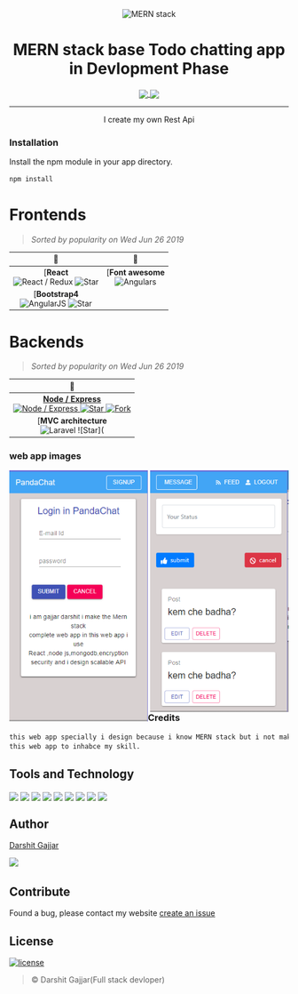 <p align="center">
  <img src="https://media.giphy.com/media/b2CD0Qrq2ulwY/giphy.gif" alt="MERN stack" align="center" width="250">
</p>

<h1 align="center"> MERN stack base Todo chatting app in Devlopment Phase </h1>
<p align="center">
<a href="https://www.npmjs.com/package/react-poke-sprites">
  <img src="https://img.shields.io/npm/v/react-poke-sprites.svg?style=for-the-badge" align="center">
</a>

<a href="https://github.com/anshumanv/react-poke-sprites">
  <img src="https://img.shields.io/github/license/anshumanv/react-poke-sprites.svg?style=for-the-badge" align="center">
</a>
</p>

<hr>

<p align="center">I create my own Rest Api</p>


### Installation
Install the npm module in your app directory.
```sh
npm install
```
# Frontends
<!--
  Ranking:
     1: React 
     2: React material Ui
     3: Bootstrap4
     4: font-awesome
-->
> _Sorted by popularity on Wed Jun 26 2019_

| 🥇 | 🥈 |
| :---:         |     :---:      | 
| [**React**<br/> ![React / Redux](https://raw.githubusercontent.com/gothinkster/react-redux-realworld-example-app/master/project-logo.png) ![Star](https://img.shields.io/github/stars/gothinkster/react-redux-realworld-example-app.svg?style=social&label=Star)| [**Font awesome**<br/> ![Angulars](https://camo.githubusercontent.com/ea918e1b9b63970c16e946fc131bf36be3cff754/68747470733a2f2f696d672e666f7274617765736f6d652e636f6d2f33343963666466362f6c6f676f2d66612d667265652e737667)
| [**Bootstrap4**<br/> ![AngularJS](https://avatars1.githubusercontent.com/u/2918581?s=200&v=4) ![Star](https://img.shields.io/github/stars/gothinkster/angularjs-realworld-example-app.svg?style=social&label=Star)



# Backends
<!--
  Ranking:
     1: Node / Express
     2: MVC architecture
     3: bcrypt JS
     4: jsonwebtoken
     5: mongodb
     6: passport
     7: passport-google-oauth20
     8: REST API
     -->
> _Sorted by popularity on Wed Jun 26 2019_

| 🥇 |
| :---:     | 
| [**Node / Express**<br/> ![Node / Express](https://raw.githubusercontent.com/gothinkster/node-express-realworld-example-app/master/project-logo.png) ![Star](https://img.shields.io/github/stars/gothinkster/node-express-realworld-example-app.svg?style=social&label=Star) ![Fork](https://img.shields.io/github/forks/gothinkster/node-express-realworld-example-app.svg?style=social&label=Fork)](https://github.com/gothinkster/node-express-realworld-example-app)
| [**MVC architecture**<br/> ![Laravel](https://github.com/gothinkster/laravel-realworld-example-app/blob/master/logo.png) ![Star](
### web app images
  <img src="./p1.PNG" alt="MERN stack" align="left" width="250">
  <img src="./p2.PNG" alt="MERN stack" align="right" width="250"><br/><br/><br/><br/><br/><br/><br/><br/><br/><br/><br/><br/><br/><br/><br/><br/><br/><br/>

### Credits
```txt
this web app specially i design because i know MERN stack but i not make my demo web app in mern stack so specially i design
this web app to inhabce my skill.
```
## Tools and Technology
<img src="https://img.shields.io/badge/reactJs-frontend-yellowgreen.svg" align="center">
<img src="https://img.shields.io/badge/NodeJs-backend-blue.svg" align="center">
<img src=" https://img.shields.io/badge/expressJS-backend-yellow.svg" align="center">
<img src=" https://img.shields.io/badge/encryption-backend-yellow.svg" align="center">
<img src="https://img.shields.io/badge/bootstrap-frontend-yellowgreen.svg" align="center">
<img src="https://img.shields.io/badge/RESTAPI-backend-yellowgreen.svg" align="center">
<img src="https://img.shields.io/badge/SocketIO-webrtc-yellowgreen.svg" align="center">
<img src="https://img.shields.io/badge/MongoDB-Database-yellowgreen.svg" align="center">
<img src="https://img.shields.io/badge/reactMaterialUi-frontend-yellowgreen.svg" align="center">

## Author

[Darshit Gajjar](https://github.com/gajjardarshithasmukhbhai)

[<img src="https://image.flaticon.com/icons/svg/185/185964.svg" width="35" padding="10">](https://www.linkedin.com/in/darshit-gajjar-532098152/)


## Contribute
Found a bug, please contact my website [create an issue](https://github.com/gajjardarshithasmukhbhai/MERN-STACK-web-app/issues/new)


## License

[![license](https://img.shields.io/github/license/mashape/apistatus.svg)](https://github.com/gajjardarshithasmukhbhai/react-poke-sprites/blob/master/LICENSE)
> © Darshit Gajjar(Full stack devloper)
